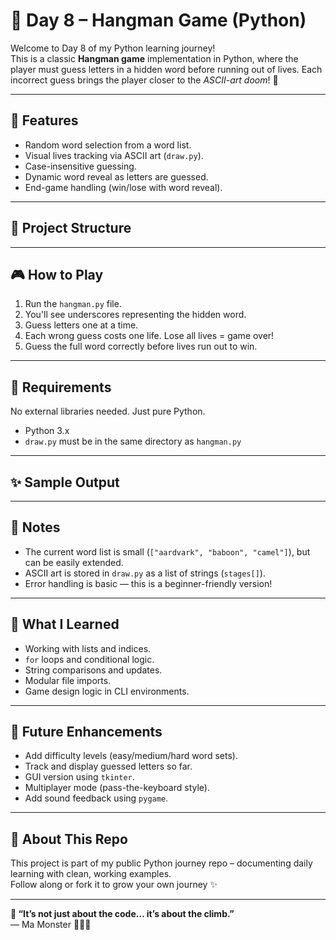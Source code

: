 # 🎯 Day 8 – Hangman Game (Python)

Welcome to Day 8 of my Python learning journey!  
This is a classic **Hangman game** implementation in Python, where the player must guess letters in a hidden word before running out of lives. Each incorrect guess brings the player closer to the *ASCII-art doom*! 👻

---

## 🧠 Features

- Random word selection from a word list.
- Visual lives tracking via ASCII art (`draw.py`).
- Case-insensitive guessing.
- Dynamic word reveal as letters are guessed.
- End-game handling (win/lose with word reveal).

---

## 📂 Project Structure


---

## 🎮 How to Play

1. Run the `hangman.py` file.
2. You'll see underscores representing the hidden word.
3. Guess letters one at a time.
4. Each wrong guess costs one life. Lose all lives = game over!
5. Guess the full word correctly before lives run out to win.

---

## 🔧 Requirements

No external libraries needed. Just pure Python.

- Python 3.x
- `draw.py` must be in the same directory as `hangman.py`

---

## ✨ Sample Output


---

## 📜 Notes

- The current word list is small (`["aardvark", "baboon", "camel"]`), but can be easily extended.
- ASCII art is stored in `draw.py` as a list of strings (`stages[]`).
- Error handling is basic — this is a beginner-friendly version!

---

## 🚀 What I Learned

- Working with lists and indices.
- `for` loops and conditional logic.
- String comparisons and updates.
- Modular file imports.
- Game design logic in CLI environments.

---

## 💭 Future Enhancements

- Add difficulty levels (easy/medium/hard word sets).
- Track and display guessed letters so far.
- GUI version using `tkinter`.
- Multiplayer mode (pass-the-keyboard style).
- Add sound feedback using `pygame`.

---

## 🧚 About This Repo

This project is part of my public Python journey repo – documenting daily learning with clean, working examples.  
Follow along or fork it to grow your own journey ✨

---

**🧠 “It’s not just about the code… it’s about the climb.”**  
— Ma Monster 🧚👹👺

